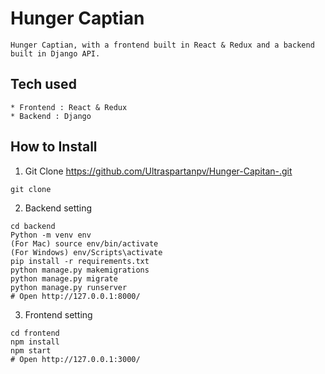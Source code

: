 # Hunger Captian


```
Hunger Captian, with a frontend built in React & Redux and a backend built in Django API.

```

## Tech used

```
* Frontend : React & Redux
* Backend : Django
```

## How to Install

1. Git Clone https://github.com/Ultraspartanpv/Hunger-Capitan-.git
```
git clone 
```

2. Backend setting

```
cd backend
Python -m venv env
(For Mac) source env/bin/activate
(For Windows) env/Scripts\activate
pip install -r requirements.txt
python manage.py makemigrations
python manage.py migrate
python manage.py runserver
# Open http://127.0.0.1:8000/
```

3. Frontend setting

```
cd frontend
npm install
npm start
# Open http://127.0.0.1:3000/
```

